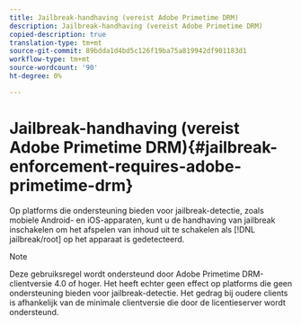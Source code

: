 ```yaml
---
title: Jailbreak-handhaving (vereist Adobe Primetime DRM)
description: Jailbreak-handhaving (vereist Adobe Primetime DRM)
copied-description: true
translation-type: tm+mt
source-git-commit: 89bdda1d4bd5c126f19ba75a819942df901183d1
workflow-type: tm+mt
source-wordcount: '90'
ht-degree: 0%

---
```



# Jailbreak-handhaving (vereist Adobe Primetime DRM){#jailbreak-enforcement-requires-adobe-primetime-drm}

Op platforms die ondersteuning bieden voor jailbreak-detectie, zoals mobiele Android- en iOS-apparaten, kunt u de handhaving van jailbreak inschakelen om het afspelen van inhoud uit te schakelen als [!DNL jailbreak/root] op het apparaat is gedetecteerd.

>[!NOTE]
>
>Deze gebruiksregel wordt ondersteund door Adobe Primetime DRM-clientversie 4.0 of hoger. Het heeft echter geen effect op platforms die geen ondersteuning bieden voor jailbreak-detectie. Het gedrag bij oudere clients is afhankelijk van de minimale clientversie die door de licentieserver wordt ondersteund.

